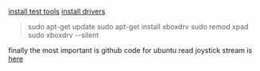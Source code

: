 [install test tools](http://www.linux.org/threads/xbox-360-controller.7879/)
[install drivers](https://askubuntu.com/questions/165210/how-do-i-get-an-xbox-360-controller-working)
>sudo apt-get update
sudo apt-get install xboxdrv
sudo remod xpad
sudo xboxdrv --silent

finally the most important is github code for ubuntu read joystick stream is [here]( https://github.com/drewnoakes/joystick.git)
